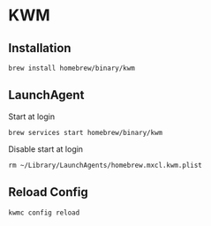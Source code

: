 # KWM

## Installation
```
brew install homebrew/binary/kwm
```

## LaunchAgent
Start at login
```
brew services start homebrew/binary/kwm
```

Disable start at login
```
rm ~/Library/LaunchAgents/homebrew.mxcl.kwm.plist
```

## Reload Config
```
kwmc config reload
```

